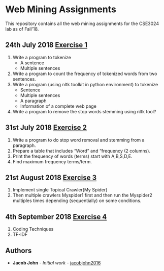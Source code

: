 # Web Mining Assignments

This repository contains all the web mining assignments for the CSE3024 lab as of Fall'18.

## 24th July 2018 [Exercise 1](https://github.com/jacobjohn2016/Web-Mining-Assignments/blob/master/24-7-18/Exercise-1.ipynb)
1. Write a program to tokenize
    * A sentence
    * Multiple sentences
2. Write a program to count the frequency of tokenized words from two sentences.
3. Write a program (using nltk toolkit in python environment) to tokenize
    * Sentence
    * Multiple sentences
    * A paragraph
    * Information of a complete web page
4. Write a program to remove the stop words stemming using nltk tool?

## 31st July 2018 [Exercise 2](https://github.com/jacobjohn2016/Web-Mining-Assignments/blob/master/31-7-18/Exercise-2.ipynb)
1. Write a program to do stop word removal and stemming from a paragraph.
2. Prepare a table that includes “Word” and “frequency (2 columns). 
3. Print the frequency of words (terms) start with A,B,S,D,E. 
4. Find maximum frequency terms/term.

## 21st August 2018 [Exercise 3](https://github.com/jacobjohn2016/Web-Mining-Assignments/tree/master/21-8-18)
1. Implement single Topical Crawler(My Spider)
2. Then multiple crawlers Myspider1 first and then run the Myspider2 multiples times depending (sequentially) on some conditions.

## 4th September 2018 [Exercise 4](https://github.com/jacobjohn2016/Web-Mining-Assignments/blob/master/4-9-18/Exercise_4.ipynb)
1. Coding Techniques
2. TF-IDF

## Authors

* **Jacob John** - *Initial work* - [jacobjohn2016](github.com/jacobjohn2016/)
